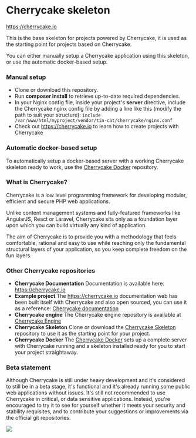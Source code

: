 # Cherrycake skeleton

https://cherrycake.io

This is the base skeleton for projects powered by Cherrycake, it is used as the starting point for projects based on Cherrycake.

You can either manually setup a Cherrycake application using this skeleton, or use the automatic docker-based setup.

### Manual setup

* Clone or download this repository.
* Run **composer install** to retrieve up-to-date required dependencies.
* In your Nginx config file, inside your project's **server** directive, include the Cherrycake nginx config file by adding a line like this (modify the path to suit your structure): `include /var/www/html/myproject/vendor/tin-cat/cherrycake/nginx.conf`
* Check out https://cherrycake.io to learn how to create projects with Cherrycake

### Automatic docker-based setup

To automatically setup a docker-based server with a working Cherrycake skeleton ready to work, use the [Cherrycake Docker](https://github.com/tin-cat/cherrycake-docker) repository.


### What is Cherrycake?

Cherrycake is a low level programming framework for developing modular, efficient and secure PHP web applications.

Unlike content management systems and fully-featured frameworks like AngularJS, React or Laravel, Cherrycake sits only as a foundation layer upon which you can build virtually any kind of application.

The aim of Cherrycake is to provide you with a methodology that feels comfortable, rational and easy to use while reaching only the fundamental structural layers of your application, so you keep complete freedom on the fun layers.

### Other Cherrycake repositories

* **Cherrycake Documentation** Documentation is available here: https://cherrycake.io
* **Example project** The https://cherrycake.io documentation web has been built itself with Cherrycake and also open sourced, you can use it as a reference: [Cherrycake documentation](https://github.com/tin-cat/cherrycake-documentation)
* **Cherrycake engine** The Cherrycake engine repository is available at [Cherrycake Engine](https://github.com/tin-cat/cherrycake)
* **Cherrycake Skeleton** Clone or download the [Cherrycake Skeleton](https://github.com/tin-cat/cherrycake-skeleton) repository to use it as the starting point for your project.
* **Cherrycake Docker** The [Cherrycake Docker](https://github.com/tin-cat/cherrycake-docker) sets up a complete server with Cherrycake running and a skeleton installed ready for you to start your project straightaway.

### Beta statement

Although Cherrycake is still under heavy development and it's considered to still be in a beta stage, it's functional and it's already running some public web applications without issues. It's still not recommended to use Cherrycake in critical, or data sensitive applications. Instead, you're encouraged to try it to see for yourself whether it meets your security and stability requisites, and to contribute your suggestions or improvements via the official git repositories.

<a href="https://cherrycake.io" title="Powered by Cherrycake"><img src="https://cherrycake.io/powered_by_cherrycake.svg"/></a>